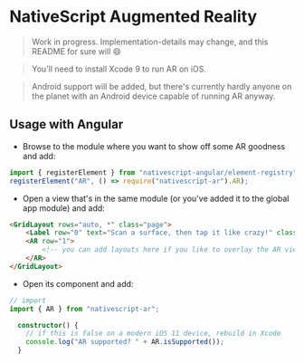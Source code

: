 NativeScript Augmented Reality
==============================

> Work in progress. Implementation-details may change, and this README for sure will 😄

> You'll need to install Xcode 9 to run AR on iOS.

> Android support will be added, but there's currently hardly anyone on the planet with an Android device capable of running AR anyway.

## Usage with Angular

- Browse to the module where you want to show off some AR goodness and add:

```typescript
import { registerElement } from "nativescript-angular/element-registry";
registerElement("AR", () => require("nativescript-ar").AR);
```

- Open a view that's in the same module (or you've added it to the global app module) and add:

```html
<GridLayout rows="auto, *" class="page">
    <Label row="0" text="Scan a surface, then tap it like crazy!" class="p-20" horizontalAlignment="center"></Label>
    <AR row="1">
        <!-- you can add layouts here if you like to overlay the AR view -->
    </AR>
</GridLayout>
```

- Open its component and add:

```typescript
// import
import { AR } from "nativescript-ar";

  constructor() {
    // if this is false on a modern iOS 11 device, rebuild in Xcode
    console.log("AR supported? " + AR.isSupported());
  }
```